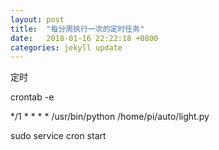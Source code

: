 ```yaml
---
layout: post
title:  "每分周执行一次的定时任务"
date:   2018-01-16 22:22:18 +0800
categories: jekyll update
---
```


定时


crontab -e

*/1 * * * * /usr/bin/python /home/pi/auto/light.py


sudo service cron start
